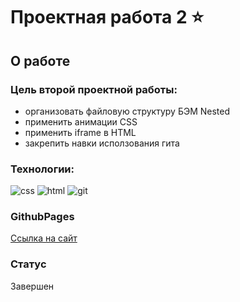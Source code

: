 # Проектная работа 2 ⭐

## О работе

### Цель второй проектной работы:

- организовать файловую структуру БЭМ Nested
- применить анимации CSS
- применить iframe в HTML
- закрепить навки исползования гита

### Технологии:

![css](https://img.shields.io/badge/-CSS3-090909?style=flat&logo=css3)
![html](https://img.shields.io/badge/-HTML5-090909?style=flat&logo=html5)
![git](https://img.shields.io/badge/-git-090909?style=flat&logo=git)

### GithubPages

[Ссылка на сайт](https://beellcranel.github.io/how-to-learn/)

### Статус

Завершен
